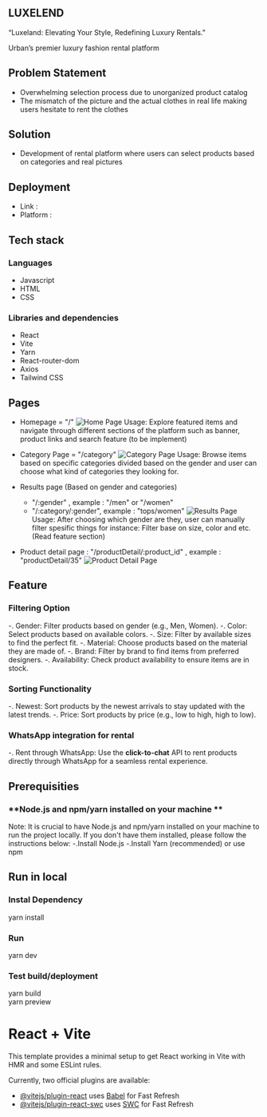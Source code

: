 ## LUXELEND

“Luxeland: Elevating Your Style, Redefining Luxury Rentals."

Urban’s premier luxury fashion rental platform

## Problem Statement

- Overwhelming selection process due to unorganized product catalog
- The mismatch of the picture and the actual clothes in real life making users hesitate to rent the clothes

## Solution

- Development of rental platform where users can select products based on categories and real pictures

## Deployment

- Link :
- Platform :

## Tech stack

### Languages

- Javascript
- HTML
- CSS

### Libraries and dependencies

- React
- Vite
- Yarn
- React-router-dom
- Axios
- Tailwind CSS

## Pages

- Homepage = "/"
  ![Home Page](./src/assets/doc/homePage.png)
  Usage: Explore featured items and navigate through different sections of the platform such as banner, product links and search feature (to be implement)

- Category Page = "/category"
  ![Category Page](./src/assets/doc/categoryPage.png)
  Usage: Browse items based on specific categories divided based on the gender and user can choose what kind of categories they looking for.

- Results page (Based on gender and categories)

  - "/:gender" , example : "/men" or "/women"
  - "/:category/:gender", example : "tops/women"
    ![Results Page](./src/assets/doc/resultsPage.png)
  Usage: After choosing which gender are they, user can manually filter spesific things for instance: Filter base on size, color and etc. (Read feature section)

- Product detail page : "/productDetail/:product_id" , example : "productDetail/35"
  ![Product Detail Page](./src/assets/doc/productDetailPage.png)

## Feature

### Filtering Option
  -. Gender: Filter products based on gender (e.g., Men, Women).
  -. Color: Select products based on available colors.
  -. Size: Filter by available sizes to find the perfect fit.
  -. Material: Choose products based on the material they are made of.
  -. Brand: Filter by brand to find items from preferred designers.
  -. Availability: Check product availability to ensure items are in stock.
  
### Sorting Functionality
  -. Newest: Sort products by the newest arrivals to stay updated with the latest trends.
  -. Price: Sort products by price (e.g., low to high, high to low).
  
### WhatsApp integration for rental
  -. Rent through WhatsApp: Use the **click-to-chat** API to rent products directly through WhatsApp for a seamless rental experience.
  
## Prerequisities

### **Node.js and npm/yarn installed on your machine **
  Note: It is crucial to have Node.js and npm/yarn installed on your machine to run the project locally. If you don't have them installed, please follow the instructions below:
    -.Install Node.js
    -.Install Yarn (recommended) or use npm

## Run in local

### Instal Dependency

yarn install

### Run

yarn dev

### Test build/deployment

yarn build  
yarn preview

# React + Vite

This template provides a minimal setup to get React working in Vite with HMR and some ESLint rules.

Currently, two official plugins are available:

- [@vitejs/plugin-react](https://github.com/vitejs/vite-plugin-react/blob/main/packages/plugin-react/README.md) uses [Babel](https://babeljs.io/) for Fast Refresh
- [@vitejs/plugin-react-swc](https://github.com/vitejs/vite-plugin-react-swc) uses [SWC](https://swc.rs/) for Fast Refresh

